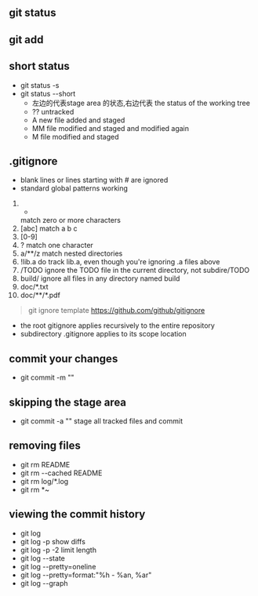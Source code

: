 ## git status
## git add
## short status
- git status -s 
- git status --short
  - 左边的代表stage area 的状态,右边代表 the status of the working tree 
  - ?? untracked
  - A  new file added and staged
  - MM file modified and staged and modified again
  - M  file modified and staged
## .gitignore
- blank lines or lines starting with # are ignored
- standard global patterns working
1. *
   match zero or more characters
2. [abc]
   match a b c
3. [0-9]
4. ?
   match one character
5. a/**/z 
   match nested directories
6. !lib.a
   do track lib.a, even though you're ignoring .a files above
7. /TODO
   ignore the TODO file in the current directory, not subdire/TODO
8. build/
   ignore all files in any directory named build
9. doc/*.txt
10. doc/**/*.pdf

> git ignore template https://github.com/github/gitignore

- the root gitignore applies recursively to the entire repository
- subdirectory .gitignore applies to its scope location
## commit your changes
- git commit -m ""
## skipping the stage area
- git commit -a ""
  stage all tracked files and commit
## removing files
- git rm README
- git rm --cached README
- git rm log/\*.log
- git rm \*~
## viewing the commit history
- git log
- git log -p show diffs
- git log -p -2 limit length
- git log --state
- git log --pretty=oneline
- git log --pretty=format:"%h - %an, %ar"
- git log --graph
